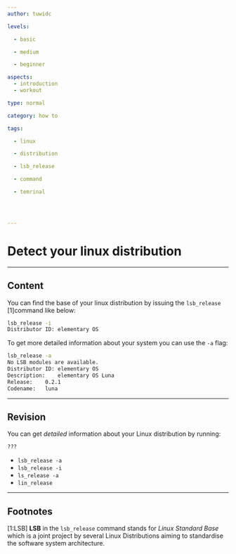 ```yaml
---
author: tuwidc

levels:

  - basic

  - medium

  - beginner

aspects:
  - introduction
  - workout

type: normal

category: how to

tags:

  - linux

  - distribution

  - lsb_release

  - command

  - temrinal




---
```


# Detect your linux distribution

---
## Content

You can find the base of your linux distribution by issuing the `lsb_release` [1]command like below:
```bash
lsb_release -i
Distributor ID:	elementary OS
```

To get more detailed information about your system you can use the `-a` flag:

```bash
lsb_release -a
No LSB modules are available.
Distributor ID:	elementary OS
Description:	elementary OS Luna
Release:	0.2.1
Codename:	luna
```

---
## Revision

You can get *detailed* information about your Linux distribution by running:
```bash
???
```

* `lsb_release -a`
* `lsb_release -i`
* `ls_release -a`
* `lin_release`

---
## Footnotes
[1:LSB]
**LSB** in the `lsb_release` command stands for *Linux Standard Base* which is a joint project by several Linux Distributions aiming to standardise the software system architecture.
 
